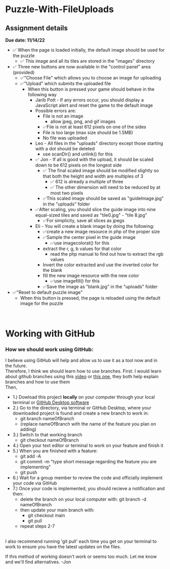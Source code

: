 # Puzzle-With-FileUploads
## Assignment details
__Due date: 11/14/22__

* ✅ When the page is loaded initially, the default image should be used for the puzzle
  * ✅ This image and all its tiles are stored in the "images" directory
* ✅ Three new buttons are now available in the "control panel" area (provided)
  * ✅"Choose File" which allows you to choose an image for uploading
  * ✅"Upload" which submits the uploaded file
      * When this button is pressed your game should behave in the following way
        * Jarib Pott - If any errors occur, you should display a JavaScript alert and reset the game to the default image
        * Possible errors are:
          * File is not an image
            * allow jpeg, png, and gif images
          * ✅File is not at least 612 pixels on one of the sides
          * File is too large (max size should be 1.5MB)
          * No file was uploaded
        * Leo - All files in the "uploads" directory except those starting with a dot should be deleted
          * use scanDir() and unlink() for this
        * ✅ Jon -  If all is good with the upload, it should be scaled down to be 612 pixels on the longest side
          * ✅ The final scaled image should be modified slightly so that both the height and width are multiples of 3
            * ✅ 612 is already a multiple of three
            * ✅ The other dimension will need to be reduced by at most two pixels
          * ✅This scaled image should be saved as "guideImage.jpg" in the "uploads" folder
        * ✅After scaling, you should slice the guide image into nine equal-sized tiles and saved as "tile0.jpg" - "tile 8.jpg"
          * ✅For simplicity, save all slices as jpegs
        * Eli - You will create a blank image by doing the following:
          * ✅create a new image resource in php of the proper size
          * ✅Sample the center pixel in the guide image
            * ✅use imagecolorat() for this
          * extract the r, g, b values for that color
            * read the php manual to find out how to extract the rgb values
          * Invert the color extracted and use the inverted color for the blank
          * fill the new image resource with the new color
            * ✅use imagefill() for this
          * ✅Save the image as "blank.jpg" in the "uploads" folder
* ✅"Reset to default puzzle image"
  * When this button is pressed, the page is reloaded using the default image for the puzzle

<br>

# Working with GitHub
### How we should work using GitHub:
I believe using GitHub will help and allow us to use it as a tool now and in the future. <br>
Therefore, I think we should learn how to use branches.
First: I would learn about github branches using this [video](https://www.youtube.com/clip/Ugkxxgn68sIypKs7OcqaAXbsZbi_JItcGrhf) or [this one](https://youtu.be/JTE2Fn_sCZs?t=72), they both help explain branches and how to use them
<br>
Then,
   * 1.) Dowload this project **locally** on your computer through your local terminal or [GitHub Desktop software](https://desktop.github.com/)
   * 2.) Go to the directory, via terminal or GitHub Desktop, where your downloaded project is found and create a new branch to work in:
      * git branch nameOfBranch
      * (replace nameOfBranch with the name of the feature you plan on adding)
   * 3.) Switch to that working branch
      * git checkout nameOfBranch
   * 4.) Open your text editor or terminal to work on your feature and finish it
   * 5.) When you are finished with a feature:
      * git add -A
      * git commit -m "type short message regarding the feature you are implementing"
      * git push
   * 6.) Wait for a group member to review the code and officially implement your code via GitHub
   * 7.) Once your code is implemented, you should recieve a notification and then:
      * delete the branch on your local computer with: git branch -d nameOfBranch
      * then update your main branch with: 
         * git checkout main  
         * git pull
      * repeat steps 2-7
<br> 
I also recommend running 'git pull' each time you get on your terminal to work to ensure you have the latest updates on the files.
<br>

If this method of working doesn't work or seems too much. Let me know and we'll find alternatives. -Jon
